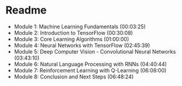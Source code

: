 # Readme

- Module 1: Machine Learning Fundamentals
(00:03:25)  
- Module 2: Introduction to TensorFlow
(00:30:08) 
- Module 3: Core Learning Algorithms
(01:00:00) 
- Module 4: Neural Networks with TensorFlow
(02:45:39) 
- Module 5: Deep Computer Vision - Convolutional Neural Networks
(03:43:10) 
- Module 6: Natural Language Processing with RNNs
(04:40:44) 
- Module 7: Reinforcement Learning with Q-Learning
(06:08:00) 
- Module 8: Conclusion and Next Steps
(06:48:24) 

